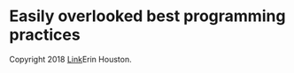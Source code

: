 # Easily overlooked best programming practices

Copyright 2018 [Link](https://github.com/phlik)Erin Houston.
```
